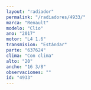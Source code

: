 ```yaml
---
layout: "radiador"
permalink: "/radiadores/4933/"
marca: "Renault"
modelo: "Clio"
ano: "2017"
motor: "L4 1.6"
transmision: "Estándar"
parte: "637624"
clima: "Con clima"
alto: "20"
ancho: "16 3/8"
observaciones: ""
id: "4933"
---
```


